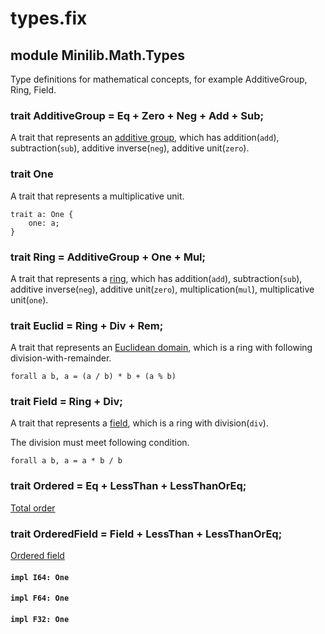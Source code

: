 # types.fix

## module Minilib.Math.Types

Type definitions for mathematical concepts, for example AdditiveGroup, Ring, Field.

### trait AdditiveGroup = Eq + Zero + Neg + Add + Sub;

A trait that represents an [additive group](https://en.wikipedia.org/wiki/Additive_group),
which has addition(`add`), subtraction(`sub`), additive inverse(`neg`), additive unit(`zero`).

### trait One

A trait that represents a multiplicative unit.

```
trait a: One {
    one: a;
}
```
### trait Ring = AdditiveGroup + One + Mul;

A trait that represents a [ring](https://en.wikipedia.org/wiki/Ring_(mathematics)),
which has addition(`add`), subtraction(`sub`), additive inverse(`neg`), additive unit(`zero`),
multiplication(`mul`), multiplicative unit(`one`).

### trait Euclid = Ring + Div + Rem;

A trait that represents an [Euclidean domain](https://en.wikipedia.org/wiki/Euclidean_domain),
which is a ring with following division-with-remainder.
```
forall a b, a = (a / b) * b + (a % b)
```

### trait Field = Ring + Div;

A trait that represents a [field](https://en.wikipedia.org/wiki/Field_(mathematics)),
which is a ring with division(`div`).

The division must meet following condition.
```
forall a b, a = a * b / b
```

### trait Ordered = Eq + LessThan + LessThanOrEq;

[Total order](https://en.wikipedia.org/wiki/Total_order)

### trait OrderedField = Field + LessThan + LessThanOrEq;

[Ordered field](https://en.wikipedia.org/wiki/Ordered_field)

#### `impl I64: One`

#### `impl F64: One`

#### `impl F32: One`

